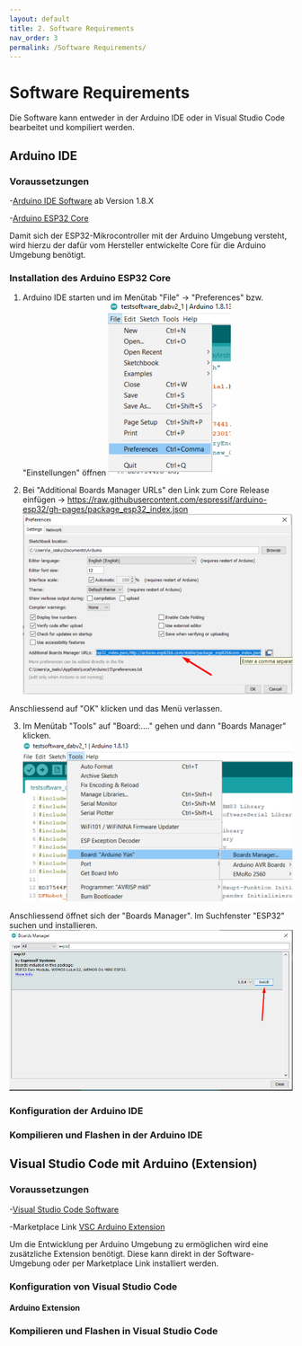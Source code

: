 ```yaml
---
layout: default
title: 2. Software Requirements
nav_order: 3
permalink: /Software Requirements/
---
```


# Software Requirements

Die Software kann entweder in der Arduino IDE oder in Visual Studio Code bearbeitet und kompiliert werden.

## Arduino IDE

### Voraussetzungen




-[Arduino IDE Software](http://www.arduino.cc/en/main/software) ab Version 1.8.X

-[Arduino ESP32 Core](https://github.com/espressif/arduino-esp32/blob/master/docs/arduino-ide/boards_manager.md)

Damit sich der ESP32-Mikrocontroller mit der Arduino Umgebung versteht, wird hierzu der dafür vom Hersteller entwickelte Core für die Arduino Umgebung benötigt.

### Installation des Arduino ESP32 Core

1. Arduino IDE starten und im Menütab "File" -> "Preferences" bzw. "Einstellungen" öffnen ![Ard_1](/assets/images/preferences.png)

2. Bei "Additional Boards Manager URLs" den Link zum Core Release einfügen -> https://raw.githubusercontent.com/espressif/arduino-esp32/gh-pages/package_esp32_index.json ![Ard_2](/assets/images/Corelink.png)

Anschliessend auf "OK" klicken und das Menü verlassen.

3. Im Menütab "Tools" auf "Board:...." gehen und dann "Boards Manager" klicken. ![Ard_3](/assets/images/boardsmanager.png)

Anschliessend öffnet sich der "Boards Manager". Im Suchfenster "ESP32" suchen und installieren.![Ard_3_1](/assets/images/boardsinstall.png)





### Konfiguration der Arduino IDE

### Kompilieren und Flashen in der Arduino IDE

## Visual Studio Code mit Arduino (Extension)

### Voraussetzungen




-[Visual Studio Code Software](https://code.visualstudio.com/download)

-Marketplace Link [VSC Arduino Extension](https://marketplace.visualstudio.com/items?itemName=vsciot-vscode.vscode-arduino)

Um die Entwicklung per Arduino Umgebung zu ermöglichen wird eine zusätzliche Extension benötigt. Diese kann direkt in der Software-Umgebung oder per Marketplace Link installiert werden.

### Konfiguration von Visual Studio Code

#### Arduino Extension

### Kompilieren und Flashen in Visual Studio Code